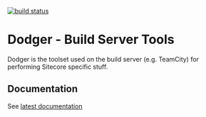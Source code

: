 [![build status][1]][2]

[1]: https://ci.appveyor.com/api/projects/status/github/unic/bob-dodger?svg=true
[2]: https://ci.appveyor.com/project/team-unic/bob-dodger

# Dodger - Build Server Tools

Dodger is the toolset used on the build server (e.g. TeamCity) for performing Sitecore specific stuff.

## Documentation

See [latest documentation](https://unic.github.io/bob-dodger)
